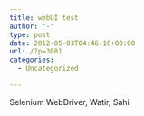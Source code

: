 ```yaml
---
title: webUI test
author: "-"
type: post
date: 2012-05-03T04:46:10+00:00
url: /?p=3081
categories:
  - Uncategorized

---
```

Selenium WebDriver, Watir, Sahi